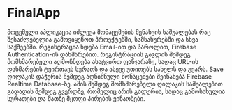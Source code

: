 # FinalApp
მოცემული აპლიკაცია იძლევა მონაცემების შენახვის საშუალებას რაც შესაძლებელია გამოვიყენოთ პროექტებში, სამსახურებში და სხვა საქმეებში.
რეგისტრაცია ხდება Email-ით და პაროლით, Firebase Authentication-ის დახმარებით.
რეგისტრაციის გავლის შემდეგ მომხმარებელი აღმოჩნდება ასატვირთ ფანჯარაზე, სადაც URL-ის დახმარების ტვირთავს სურათს და ასევე უთითებს სახელს და გვარს.
Save ღილაკის დაჭერის შემდეგ აღნიშნული მონაცემები შეინახება Firebase Realtime Database-ზე.
ამის შემდეგ მომხმარებელი ღილაკის საშუალებით გადადის შემდეგ გვერდზე, რომელიც არის გალერია, სადაც გამოსახულია სურათები და მათზე მყოფი პირების ვინაობები.
